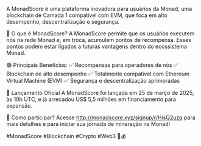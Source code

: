A MonadScore é uma plataforma inovadora para usuários da Monad, uma blockchain de Camada 1 compatível com EVM, que foca em alto desempenho, descentralização e segurança.

🔹 O que é MonadScore?
A MonadScore permite que os usuários executem nós na rede Monad e, em troca, acumulem pontos de recompensa. Esses pontos podem estar ligados a futuras vantagens dentro do ecossistema Monad.

🟢 Principais Benefícios:
✅ Recompensas para operadores de nós
✅ Blockchain de alto desempenho
✅ Totalmente compatível com Ethereum Virtual Machine (EVM)
✅ Segurança e descentralização aprimoradas

📅 Lançamento Oficial
A MonadScore foi lançada em 25 de março de 2025, às 10h UTC, e já arrecadou US$ 5,5 milhões em financiamento para expansão.

🔗 Como participar?
Acesse http://monadscore.xyz/signup/r/HisQ2uzq para mais detalhes e para iniciar sua jornada de mineração na Monad!

#MonadScore #Blockchain #Crypto #Web3 🚀💰
